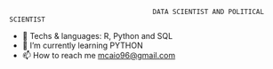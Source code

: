                                         DATA SCIENTIST AND POLITICAL SCIENTIST

- 👀 Techs & languages: R, Python and SQL
- 🌱 I’m currently learning PYTHON
- 📫 How to reach me mcaio96@gmail.com

<!---
martinscaio/martinscaio is a ✨ special ✨ repository because its `README.md` (this file) appears on your GitHub profile.
You can click the Preview link to take a look at your changes.
--->
